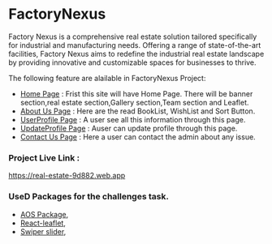 # FactoryNexus

Factory Nexus is a comprehensive real estate solution tailored specifically for industrial and manufacturing needs. Offering a range of state-of-the-art facilities, Factory Nexus aims to redefine the industrial real estate landscape by providing innovative and customizable spaces for businesses to thrive.

The following feature are alailable in FactoryNexus Project:

- [Home Page](http://localhost:5173/) : Frist this site will have Home Page. There will be banner section,real estate section,Gallery section,Team section and Leaflet.
- [About Us Page](http://localhost:5173/about) : Here are the read BookList, WishList and Sort Button.
- [UserProfile Page](http://localhost:5173/userprofile) : A user see all this information through this page.
- [UpdateProfile Page](http://localhost:5173/updateprofile) : Auser can update profile through this page.
- [Contact Us Page](http://localhost:5173/contact) : Here a user can contact the admin about any issue.


### Project Live Link :
https://real-estate-9d882.web.app


### UseD Packages for the challenges task.
- [AOS Package](https://www.npmjs.com/package/aos),
- [React-leaflet](https://react-leaflet.js.org/),
- [Swiper slider](https://swiperjs.com/),

